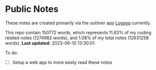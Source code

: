 # Public Notes

These notes are created primarily via the outliner app [Logseq](https://github.com/logseq/logseq) currently.

This repo contain 150772 words, which represents 11.83% of my coding related notes (1274982 words), and 1.08% of my total notes (12631258 words). **Last updated:** 2023-06-10 13:30:01. 

To do:

- [ ] Setup a web app to more easily read these notes
